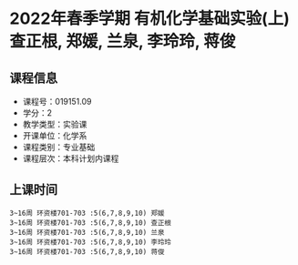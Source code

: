 # 2022年春季学期 有机化学基础实验(上) 查正根, 郑媛, 兰泉, 李玲玲, 蒋俊






## 课程信息

- 课程号：019151.09
- 学分：2
- 教学类型：实验课
- 开课单位：化学系
- 课程类别：专业基础
- 课程层次：本科计划内课程

## 上课时间

```
3~16周 环资楼701-703 :5(6,7,8,9,10) 郑媛
3~16周 环资楼701-703 :5(6,7,8,9,10) 查正根
3~16周 环资楼701-703 :5(6,7,8,9,10) 兰泉
3~16周 环资楼701-703 :5(6,7,8,9,10) 李玲玲
3~16周 环资楼701-703 :5(6,7,8,9,10) 蒋俊
```

